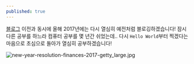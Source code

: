 ```yaml
---
published: true
---
```

[블로그](http://blog.naver.com/diadld2) 이전과 동시에 올해 2017년에는 다시 열심히 예전처럼 블로깅하겠습니다!
잠시 다른 공부를 하느라 컴퓨터 공부를 몇 년간 쉬었는데.. 다시 `Hello World`부터 찍겠다는 마음으로 초심으로 돌아가 열심히 공부하겠습니다!

![new-year-resolution-finances-2017-getty_large.jpg]({{site.baseurl}}/assets/images/new-year-resolution-finances-2017-getty_large.jpg)
